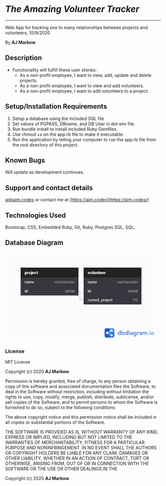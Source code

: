 # _The Amazing Volunteer Tracker_

---

Web App for tracking one to many relationships between projects and volunteers, 10/9/2020

By **AJ Markow**

## Description

- Functionality will fulfill these user stories:
  - As a non-profit employee, I want to view, add, update and delete projects.
  - As a non-profit employee, I want to view and add volunteers.
  - As a non-profit employee, I want to add volunteers to a project.

## Setup/Installation Requirements

1. Setup a database using the included SQL file
2. Set values of PGPASS, DBname, and DB User in dot env file.
3. Run bundle install to install included Ruby Gemfiles.
4. Use chmod +x on the app.rb file to make it executable.
5. Run the application by telling your computer to run the app.rb file from the root directory of this project.

## Known Bugs

Will update as development continues.

## Support and contact details

[aj@ajm.codes](mailto:aj@ajm.codes) or contact me at [https://ajm.codes](https://ajm.codes/)

## Technologies Used

Bootstrap, CSS, Embedded Ruby, Git, Ruby, Postgres SQL, SQL.

## Database Diagram

<IMG SRC='database-diagram.png'>

### License

MIT License

Copyright (c) 2020 **AJ Markow**

Permission is hereby granted, free of charge, to any person obtaining a copy
of this software and associated documentation files the Software, to deal
in the Software without restriction, including without limitation the rights
to use, copy, modify, merge, publish, distribute, sublicense, and/or sell
copies of the Software, and to permit persons to whom the Software is
furnished to do so, subject to the following conditions:

The above copyright notice and this permission notice shall be included in all
copies or substantial portions of the Software.

THE SOFTWARE IS PROVIDED AS IS, WITHOUT WARRANTY OF ANY KIND, EXPRESS OR
IMPLIED, INCLUDING BUT NOT LIMITED TO THE WARRANTIES OF MERCHANTABILITY,
FITNESS FOR A PARTICULAR PURPOSE AND NONINFRINGEMENT. IN NO EVENT SHALL THE
AUTHORS OR COPYRIGHT HOLDERS BE LIABLE FOR ANY CLAIM, DAMAGES OR OTHER
LIABILITY, WHETHER IN AN ACTION OF CONTRACT, TORT OR OTHERWISE, ARISING FROM,
OUT OF OR IN CONNECTION WITH THE SOFTWARE OR THE USE OR OTHER DEALINGS IN THE

Copyright (c) 2020 **AJ Markow**
